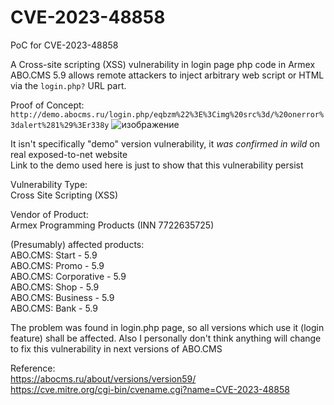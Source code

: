# CVE-2023-48858
PoC for CVE-2023-48858

A Cross-site scripting (XSS) vulnerability in login page php code in 
Armex ABO.CMS 5.9 allows remote attackers to inject arbitrary web 
script or HTML via the `login.php?` URL part.

Proof of Concept:  
`http://demo.abocms.ru/login.php/eqbzm%22%3E%3Cimg%20src%3d/%20onerror%3dalert%281%29%3Er338y`
![изображение](https://github.com/Shumerez/CVE-2023-48858/assets/52412906/da03ef2b-fc25-4404-bb79-009d10ac3652)

It isn't specifically "demo" version vulnerability, it *was confirmed 
in wild* on real exposed-to-net website  
Link to the demo used here is just to show that this vulnerability persist

Vulnerability Type:  
Cross Site Scripting (XSS)

Vendor of Product:  
Armex Programming Products (INN 7722635725)

(Presumably) affected products:  
ABO.CMS: Start - 5.9  
ABO.CMS: Promo - 5.9  
ABO.CMS: Corporative - 5.9  
ABO.CMS: Shop - 5.9  
ABO.CMS: Business - 5.9  
ABO.CMS: Bank - 5.9  

The problem was found in login.php page, so all versions which use it (login feature) shall be affected. Also I personally don't think anything will change to fix this vulnerability in next versions of ABO.CMS  

Reference:  
https://abocms.ru/about/versions/version59/  
https://cve.mitre.org/cgi-bin/cvename.cgi?name=CVE-2023-48858
